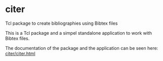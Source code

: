 # citer

Tcl package to create bibliographies using Bibtex files

This is a Tcl package and a simpel standalone application to work with Bibtex
files. 

The documentation of the package and the application can be seen here: [citer/citer.html](citer/citer.html)


